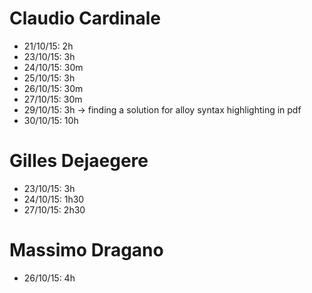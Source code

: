 # Claudio Cardinale
* 21/10/15: 2h
* 23/10/15: 3h
* 24/10/15: 30m
* 25/10/15: 3h
* 26/10/15: 30m
* 27/10/15: 30m
* 29/10/15: 3h -> finding a solution for alloy syntax highlighting in pdf
* 30/10/15: 10h

# Gilles Dejaegere
* 23/10/15: 3h
* 24/10/15: 1h30
* 27/10/15: 2h30

# Massimo Dragano
* 26/10/15: 4h
